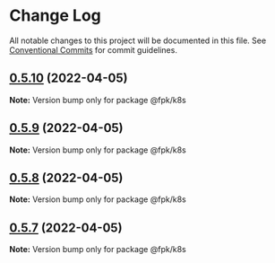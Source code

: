 # Change Log

All notable changes to this project will be documented in this file.
See [Conventional Commits](https://conventionalcommits.org) for commit guidelines.

## [0.5.10](https://github.com/tim-smart/fpk/compare/@fpk/k8s@0.5.9...@fpk/k8s@0.5.10) (2022-04-05)

**Note:** Version bump only for package @fpk/k8s





## [0.5.9](https://github.com/tim-smart/fpk/compare/@fpk/k8s@0.5.8...@fpk/k8s@0.5.9) (2022-04-05)

**Note:** Version bump only for package @fpk/k8s

## [0.5.8](https://github.com/tim-smart/fpk/compare/@fpk/k8s@0.5.7...@fpk/k8s@0.5.8) (2022-04-05)

**Note:** Version bump only for package @fpk/k8s

## [0.5.7](https://github.com/tim-smart/fpk/compare/@fpk/k8s@0.5.6...@fpk/k8s@0.5.7) (2022-04-05)

**Note:** Version bump only for package @fpk/k8s
